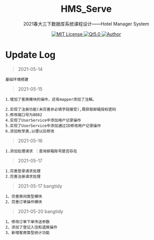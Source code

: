 <p align="center">
<h1 align="center">HMS_Serve </h1>
<p align="center">2021春大三下数据库系统课程设计——Hotel Manager System</p>
<p align="center">
    <a href="https://github.com/CoderGay/">
        <img src="https://img.shields.io/badge/license-MIT-green" alt="MIT License" />
    </a>
    <a href="https://cn.vuejs.org/">
        <img src="https://img.shields.io/badge/Frame-SpringBoot%202.0%2B-success" alt="Qt5.0">
    </a>
    <a href="https://github.com/Bangtidy">
        <img src="https://img.shields.io/badge/author-Bangtidy%20%26%20%20CoderGay-blueviolet" alt="Author">
    </a>
</p>



# Update Log

> 2021-05-14

```
基础环境搭建

```

> 2021-05-15

```
1.增加了客房模块的操作，还有mapper添加了注解。

2.实现了注册功能(未完善非必填字段接受),需获取邮箱授权密码
3.修改端口号为8082
4.实现了UserService中添加用户记录操作
5.实现了UserService中添加通过ID修改用户记录操作
6.添加枚举类,以便以后修改

```

> 2021-05-16

```
1.添加处理请求 ：查询邮箱账号是否存在

```


> 2021-05-17

```
1.完善登录请求处理
2.完善注册请求处理

```

> 2021-05-17 bangtidy

```
1、完善房间类型模块
2、完善订单操作模块

```

> 2021-05-20 bangtidy

```
1、修改订单下单传送参数
2、添加了登记入住和退房操作
3、新增客房类型统计功能

```